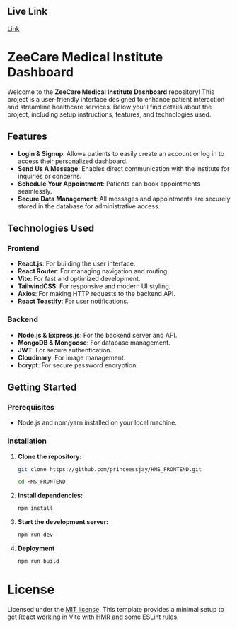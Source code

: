 ## Live Link

   [Link](https://hospital-management-system-cwv.netlify.app/)

# ZeeCare Medical Institute Dashboard

Welcome to the **ZeeCare Medical Institute Dashboard** repository! This project is a user-friendly interface designed to enhance patient interaction and streamline healthcare services. Below you'll find details about the project, including setup instructions, features, and technologies used.

## Features

- **Login & Signup**: Allows patients to easily create an account or log in to access their personalized dashboard.
- **Send Us A Message**: Enables direct communication with the institute for inquiries or concerns.
- **Schedule Your Appointment**: Patients can book appointments seamlessly.
- **Secure Data Management**: All messages and appointments are securely stored in the database for administrative access.

## Technologies Used

### Frontend
- **React.js**: For building the user interface.
- **React Router**: For managing navigation and routing.
- **Vite**: For fast and optimized development.
- **TailwindCSS**: For responsive and modern UI styling.
- **Axios**: For making HTTP requests to the backend API.
- **React Toastify**: For user notifications.

### Backend
- **Node.js & Express.js**: For the backend server and API.
- **MongoDB & Mongoose**: For database management.
- **JWT**: For secure authentication.
- **Cloudinary**: For image management.
- **bcrypt**: For secure password encryption.

## Getting Started

### Prerequisites

- Node.js and npm/yarn installed on your local machine.

### Installation

1. **Clone the repository:**

   ```bash
   git clone https://github.com/princeessjay/HMS_FRONTEND.git
   
   cd HMS_FRONTEND

2. **Install dependencies:**

   ```bash
   npm install

3. **Start the development server:**

   ```bash
   npm run dev
   
4. **Deployment**

   ```bash
   npm run build

# License
Licensed under the [MIT license](https://github.com/princeessjay/HMS_FRONTEND/blob/main/LICENSE.md).
This template provides a minimal setup to get React working in Vite with HMR and some ESLint rules.
   
